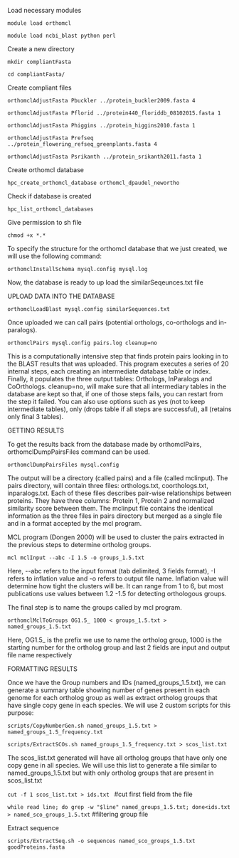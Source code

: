  Load necessary modules
 
 ```module load orthomcl```
 
 ```module load ncbi_blast python perl```
 
 Create a new directory
 
 ```mkdir compliantFasta```
 
 ```cd compliantFasta/ ```
 
 Create compliant files
 
```orthomclAdjustFasta Pbuckler ../protein_buckler2009.fasta 4```
 
```orthomclAdjustFasta Pflorid ../protein440_floriddb_08102015.fasta 1```
 
```orthomclAdjustFasta Phiggins ../protein_higgins2010.fasta 1```
 
```orthomclAdjustFasta Prefseq ../protein_flowering_refseq_greenplants.fasta 4```
 
``` orthomclAdjustFasta Psrikanth ../protein_srikanth2011.fasta 1 ```
 
Create orthomcl database

```hpc_create_orthomcl_database orthomcl_dpaudel_newortho```

Check if database is created

```hpc_list_orthomcl_databases ```

Give permission to sh file

```chmod +x *.*```

To specify the structure for the orthomcl database that we just created, we will use the following command:

```orthomclInstallSchema mysql.config mysql.log ```

Now, the database is ready to up load the similarSeqeunces.txt file

UPLOAD DATA INTO THE DATABASE

```orthomclLoadBlast mysql.config similarSequences.txt```

Once uploaded we can call pairs (potential orthologs, co-orthologs and in-paralogs).

```orthomclPairs mysql.config pairs.log cleanup=no```

This is a computationally intensive step that finds protein pairs looking in to the BLAST results that was
uploaded. This program executes a series of 20 internal steps, each creating an intermediate database
table or index. Finally, it populates the three output tables: Orthologs, InParalogs and CoOrthologs.
cleanup=no, will make sure that all intermediary tables in the database are kept so that, if one of those
steps fails, you can restart from the step it failed. You can also use options such as yes (not to keep
intermediate tables), only (drops table if all steps are successful), all (retains only final 3 tables).

GETTING RESULTS

To get the results back from the database made by orthomclPairs, orthomclDumpPairsFiles command can be used.

```orthomclDumpPairsFiles mysql.config```

The output will be a directory (called pairs) and a file (called mclinput). The pairs directory, will
contain three files: orthologs.txt, coorthologs.txt, inparalogs.txt. Each of these files describes
pair-wise relationships between proteins. They have three columns: Protein 1, Protein 2 and
normalized similarity score between them. The mclinput file contains the identical information as
the three files in pairs directory but merged as a single file and in a format accepted by the mcl program.

MCL program (Dongen 2000) will be used to cluster the pairs extracted in the previous steps to determine ortholog groups.

```mcl mclInput --abc -I 1.5 -o groups_1.5.txt```

Here, --abc refers to the input format (tab delimited, 3 fields format), -I refers to inflation value and -o
refers to output file name. Inflation value will determine how tight the clusters will be. It can range from 1
to 6, but most publications use values between 1.2 -1.5 for detecting orthologous groups.

The final step is to name the groups called by mcl program.

```orthomclMclToGroups OG1.5_ 1000 < groups_1.5.txt > named_groups_1.5.txt```

Here, OG1.5_ is the prefix we use to name the ortholog group, 1000 is the starting number for the
ortholog group and last 2 fields are input and output file name respectively

FORMATTING RESULTS

Once we have the Group numbers and IDs (named_groups_1.5.txt), we can generate a summary table showing number of genes present in each genome for each ortholog group as well as extract ortholog groups that have single copy gene in each species. We will use 2 custom scripts for this purpose:

```scripts/CopyNumberGen.sh named_groups_1.5.txt > named_groups_1.5_frequency.txt ```

```scripts/ExtractSCOs.sh named_groups_1.5_frequency.txt > scos_list.txt ```

The scos_list.txt generated will have all ortholog groups that have only one copy gene in all species. We will use this list to generate a file similar to named_groups_1.5.txt but with only ortholog groups that are present in scos_list.txt

```cut -f 1 scos_list.txt > ids.txt ``` #cut first field from the file

```while read line; do grep -w "$line" named_groups_1.5.txt; done<ids.txt > named_sco_groups_1.5.txt``` #filtering group file

Extract sequence

```scripts/ExtractSeq.sh -o sequences named_sco_groups_1.5.txt goodProteins.fasta ```
